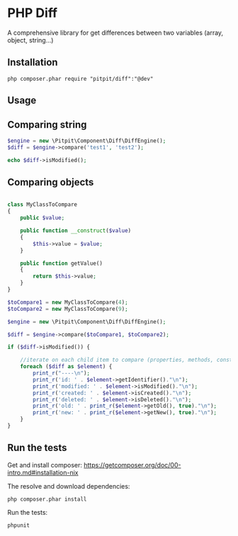 PHP Diff
========

A comprehensive library for get differences between two variables (array, object, string...)

Installation
------------

```
php composer.phar require "pitpit/diff":"@dev"
```

Usage
-----

## Comparing string

```php
$engine = new \Pitpit\Component\Diff\DiffEngine();
$diff = $engine->compare('test1', 'test2');

echo $diff->isModified();
```

## Comparing objects

```php

class MyClassToCompare
{
    public $value;

    public function __construct($value)
    {
        $this->value = $value;
    }

    public function getValue()
    {
        return $this->value;
    }
}

$toCompare1 = new MyClassToCompare(4);
$toCompare2 = new MyClassToCompare(9);

$engine = new \Pitpit\Component\Diff\DiffEngine();

$diff = $engine->compare($toCompare1, $toCompare2);

if ($diff->isModified()) {

    //iterate on each child item to compare (properties, methods, constants)
    foreach ($diff as $element) {
        print_r("----\n");
        print_r('id: ' . $element->getIdentifier()."\n");
        print_r('modified: ' . $element->isModified()."\n");
        print_r('created: ' . $element->isCreated()."\n");
        print_r('deleted: ' . $element->isDeleted()."\n");
        print_r('old: ' . print_r($element->getOld(), true)."\n");
        print_r('new: ' . print_r($element->getNew(), true)."\n");
    }
}
```

Run the tests
-------------

Get and install composer: https://getcomposer.org/doc/00-intro.md#installation-nix

The resolve and download dependencies:

    php composer.phar install

Run the tests:

    phpunit

